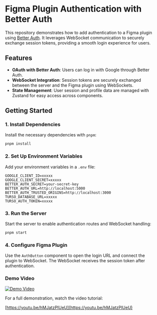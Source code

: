 # Figma Plugin Authentication with Better Auth

This repository demonstrates how to add authentication to a Figma plugin using [Better Auth](https://www.better-auth.com/). It leverages WebSocket communication to securely exchange session tokens, providing a smooth login experience for users.

## Features

- **OAuth with Better Auth**: Users can log in with Google through Better Auth.
- **WebSocket Integration**: Session tokens are securely exchanged between the server and the Figma plugin using WebSockets.
- **State Management**: User session and profile data are managed with Zustand for easy access across components.

## Getting Started

### 1. Install Dependencies

Install the necessary dependencies with `pnpm`:

```bash
pnpm install
```

### 2. Set Up Environment Variables

Add your environment variables in a `.env` file:

```plaintext
GOOGLE_CLIENT_ID=xxxxx
GOOGLE_CLIENT_SECRET=xxxxx
BETTER_AUTH_SECRET=your-secret-key
BETTER_AUTH_URL=http://localhost:5000
BETTER_AUTH_TRUSTED_ORIGINS=http://localhost:3000
TURSO_DATABASE_URL=xxxxx
TURSO_AUTH_TOKEN=xxxxx
```

### 3. Run the Server

Start the server to enable authentication routes and WebSocket handling:

```bash
pnpm start
```

### 4. Configure Figma Plugin

Use the `AuthButton` component to open the login URL and connect the plugin to WebSocket. The WebSocket receives the session token after authentication.

### Demo Video

[![Demo Video](https://i3.ytimg.com/vi/hMJatzPlUeU/maxresdefault.jpg)](https://youtu.be/hMJatzPlUeU)

For a full demonstration, watch the video tutorial:

[https://youtu.be/hMJatzPlUeU](https://youtu.be/hMJatzPlUeU)

